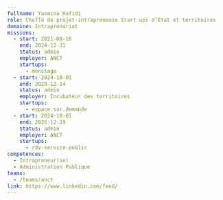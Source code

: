 ```yaml
---
fullname: Yasmina Hafidi
role: Cheffe de projet-intrapreneuse Start ups d’Etat et territoires
domaine: Intraprenariat
missions:
  - start: 2021-08-16
    end: 2024-12-31
    status: admin
    employer: ANCT
    startups:
      - monstage
  - start: 2024-10-01
    end: 2029-12-14
    status: admin
    employer: Incubateur des territoires
    startups:
      - espace.sur.demande
  - start: 2024-10-01
    end: 2025-12-29
    status: admin
    employer: ANCT
    startups:
      - rdv-service-public
competences:
  - Intrapreneur(se)
  - Administration Publique
teams:
  - /teams/anct
link: https://www.linkedin.com/feed/
---
```

